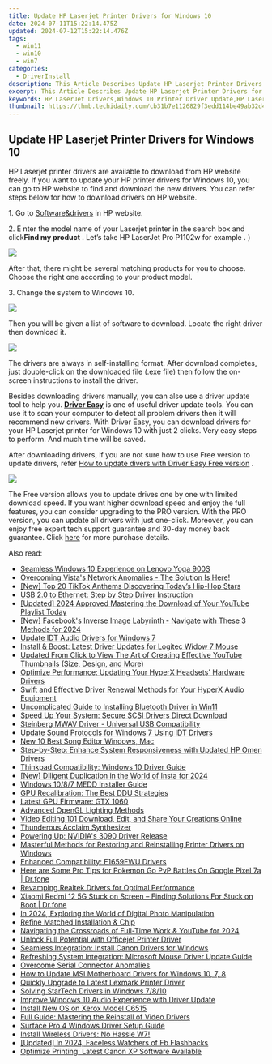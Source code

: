 ```yaml
---
title: Update HP Laserjet Printer Drivers for Windows 10
date: 2024-07-11T15:22:14.475Z
updated: 2024-07-12T15:22:14.476Z
tags:
  - win11
  - win10
  - win7
categories:
  - DriverInstall
description: This Article Describes Update HP Laserjet Printer Drivers for Windows 10
excerpt: This Article Describes Update HP Laserjet Printer Drivers for Windows 10
keywords: HP LaserJet Drivers,Windows 10 Printer Driver Update,HP Laserjet Printer Support,LaserJet 6025D Drivers for Windows,HP Printer Software Updates,HP Windows 10 Drivers Download,Latest HP Printer Updates
thumbnail: https://thmb.techidaily.com/cb31b7e1126829f3edd114be49ab32d4b537b8ce3f51566e9db65fcc77abbc00.jpg
---
```


## Update HP Laserjet Printer Drivers for Windows 10

 HP Laserjet printer drivers are available to download from HP website freely. If you want to update your HP printer drivers for Windows 10, you can go to HP website to find and download the new drivers. You can refer steps below for how to download drivers on HP website.
  
1\. Go to [Software&drivers](http://support.hp.com/sg-en/drivers)  in HP website.  
  
2\. E  nter the model name of your Laserjet printer in the search box and click**Find my product** . Let’s take HP LaserJet Pro P1102w for example .  )  
  
![](https://images.drivereasy.com/wp-content/uploads/2016/08/img_57b17ae03947e.png)

 After that, there might be several matching products for you to choose. Choose the right one according to your product model.  
  
 3\. Change the system to Windows 10\.
  
![](https://images.drivereasy.com/wp-content/uploads/2016/08/img_57b17b4737f93.jpg)

Then you will be given a list of software to download. Locate the right driver then download it.
  
 ![](https://images.drivereasy.com/wp-content/uploads/2016/08/img_57b17c6f00239.jpg)
  
 The drivers are always in self-installing format. After download completes, just double-click on the downloaded file (.exe file) then follow the on-screen instructions to install the driver.  
  
 Besides downloading drivers manually, you can also use a driver update tool to help you. **[Driver Easy](https://tools.techidaily.com/drivereasy/download/)**  is one of useful driver update tools. You can use it to scan your computer to detect all problem drivers then it will recommend new drivers. With Driver Easy, you can download drivers for your HP Laserjet printer for Windows 10 with just 2 clicks. Very easy steps to perform. And much time will be saved.
  
 After downloading drivers, if you are not sure how to use Free version to update drivers, refer [How to update divers with Driver Easy Free version](https://tools.techidaily.com/drivereasy/download/) .  
  
![](https://images.drivereasy.com/wp-content/uploads/2017/04/img_58feee36b67d4.png)
  
 The Free version allows you to update drives one by one with limited download speed. If you want higher download speed and enjoy the full features, you can consider upgrading to the PRO version. With the PRO version, you can update all drivers with just one-click. Moreover, you can enjoy free expert tech support guarantee and 30-day money back guarantee. Click [here](https://tools.techidaily.com/drivereasy/download/) for more purchase details.

<ins class="adsbygoogle"
     style="display:block"
     data-ad-format="autorelaxed"
     data-ad-client="ca-pub-7571918770474297"
     data-ad-slot="1223367746"></ins>



<ins class="adsbygoogle"
     style="display:block"
     data-ad-client="ca-pub-7571918770474297"
     data-ad-slot="8358498916"
     data-ad-format="auto"
     data-full-width-responsive="true"></ins>



<span class="atpl-alsoreadstyle">Also read:</span>
<div><ul>
<li><a href="https://driver-install.techidaily.com/seamless-windows-10-experience-on-lenovo-yoga-900s/"><u>Seamless Windows 10 Experience on Lenovo Yoga 900S</u></a></li>
<li><a href="https://driver-install.techidaily.com/overcoming-vistas-network-anomalies-the-solution-is-here/"><u>Overcoming Vista's Network Anomalies - The Solution Is Here!</u></a></li>
<li><a href="https://tiktok-videos.techidaily.com/new-top-20-tiktok-anthems-discovering-todays-hip-hop-stars/"><u>[New] Top 20 TikTok Anthems  Discovering Today’s Hip-Hop Stars</u></a></li>
<li><a href="https://driver-install.techidaily.com/usb-20-to-ethernet-step-by-step-driver-instruction/"><u>USB 2.0 to Ethernet: Step by Step Driver Instruction</u></a></li>
<li><a href="https://youtube-data.techidaily.com/40756388-updated-2024-approved-mastering-the-download-of-your-youtube-playlist-today/"><u>[Updated] 2024 Approved  Mastering the Download of Your YouTube Playlist Today</u></a></li>
<li><a href="https://facebook-video-content.techidaily.com/new-facebooks-inverse-image-labyrinth-navigate-with-these-3-methods-for-2024/"><u>[New] Facebook's Inverse Image Labyrinth - Navigate with These 3 Methods for 2024</u></a></li>
<li><a href="https://driver-install.techidaily.com/update-idt-audio-drivers-for-windows-7/"><u>Update IDT Audio Drivers for Windows 7</u></a></li>
<li><a href="https://driver-install.techidaily.com/install-and-boost-latest-driver-updates-for-logitec-widow-7-mouse/"><u>Install & Boost: Latest Driver Updates for Logitec Widow 7 Mouse</u></a></li>
<li><a href="https://ai-driven-video-production.techidaily.com/updated-from-click-to-view-the-art-of-creating-effective-youtube-thumbnails-size-design-and-more/"><u>Updated From Click to View The Art of Creating Effective YouTube Thumbnails (Size, Design, and More)</u></a></li>
<li><a href="https://driver-install.techidaily.com/optimize-performance-updating-your-hyperx-headsets-hardware-drivers/"><u>Optimize Performance: Updating Your HyperX Headsets' Hardware Drivers</u></a></li>
<li><a href="https://driver-install.techidaily.com/swift-and-effective-driver-renewal-methods-for-your-hyperx-audio-equipment/"><u>Swift and Effective Driver Renewal Methods for Your HyperX Audio Equipment</u></a></li>
<li><a href="https://driver-install.techidaily.com/uncomplicated-guide-to-installing-bluetooth-driver-in-win11/"><u>Uncomplicated Guide to Installing Bluetooth Driver in Win11</u></a></li>
<li><a href="https://driver-install.techidaily.com/speed-up-your-system-secure-scsi-drivers-direct-download/"><u>Speed Up Your System: Secure SCSI Drivers Direct Download</u></a></li>
<li><a href="https://driver-install.techidaily.com/steinberg-mwav-driver-universal-usb-compatibility/"><u>Steinberg MWAV Driver - Universal USB Compatibility</u></a></li>
<li><a href="https://driver-install.techidaily.com/update-sound-protocols-for-windows-7-using-idt-drivers/"><u>Update Sound Protocols for Windows 7 Using IDT Drivers</u></a></li>
<li><a href="https://sound-tweaking.techidaily.com/new-10-best-song-editor-windows-mac/"><u>New 10 Best Song Editor Windows, Mac</u></a></li>
<li><a href="https://driver-install.techidaily.com/step-by-step-enhance-system-responsiveness-with-updated-hp-omen-drivers/"><u>Step-by-Step: Enhance System Responsiveness with Updated HP Omen Drivers</u></a></li>
<li><a href="https://driver-install.techidaily.com/thinkpad-compatibility-windows-10-driver-guide/"><u>Thinkpad Compatibility: Windows 10 Driver Guide</u></a></li>
<li><a href="https://instagram-clips.techidaily.com/new-diligent-duplication-in-the-world-of-insta-for-2024/"><u>[New] Diligent Duplication in the World of Insta for 2024</u></a></li>
<li><a href="https://driver-install.techidaily.com/windows-1087-medd-installer-guide/"><u>Windows 10/8/7 MEDD Installer Guide</u></a></li>
<li><a href="https://driver-install.techidaily.com/gpu-recalibration-the-best-ddu-strategies/"><u>GPU Recalibration: The Best DDU Strategies</u></a></li>
<li><a href="https://driver-install.techidaily.com/latest-gpu-firmware-gtx-1060/"><u>Latest GPU Firmware: GTX 1060</u></a></li>
<li><a href="https://driver-install.techidaily.com/advanced-opengl-lighting-methods/"><u>Advanced OpenGL Lighting Methods</u></a></li>
<li><a href="https://ai-vdieo-software.techidaily.com/video-editing-101-download-edit-and-share-your-creations-online/"><u>Video Editing 101 Download, Edit, and Share Your Creations Online</u></a></li>
<li><a href="https://sound-tweaking.techidaily.com/thunderous-acclaim-synthesizer/"><u>Thunderous Acclaim Synthesizer</u></a></li>
<li><a href="https://driver-install.techidaily.com/powering-up-nvidias-3090-driver-release/"><u>Powering Up: NVIDIA's 3090 Driver Release</u></a></li>
<li><a href="https://driver-install.techidaily.com/masterful-methods-for-restoring-and-reinstalling-printer-drivers-on-windows/"><u>Masterful Methods for Restoring and Reinstalling Printer Drivers on Windows</u></a></li>
<li><a href="https://driver-install.techidaily.com/enhanced-compatibility-e1659fwu-drivers/"><u>Enhanced Compatibility: E1659FWU Drivers</u></a></li>
<li><a href="https://pokemon-go-android.techidaily.com/here-are-some-pro-tips-for-pokemon-go-pvp-battles-on-google-pixel-7a-drfone-by-drfone-virtual-android/"><u>Here are Some Pro Tips for Pokemon Go PvP Battles On Google Pixel 7a | Dr.fone</u></a></li>
<li><a href="https://driver-install.techidaily.com/revamping-realtek-drivers-for-optimal-performance/"><u>Revamping Realtek Drivers for Optimal Performance</u></a></li>
<li><a href="https://howto.techidaily.com/xiaomi-redmi-12-5g-stuck-on-screen-finding-solutions-for-stuck-on-boot-drfone-by-drfone-fix-android-problems-fix-android-problems/"><u>Xiaomi Redmi 12 5G Stuck on Screen – Finding Solutions For Stuck on Boot | Dr.fone</u></a></li>
<li><a href="https://some-knowledge.techidaily.com/in-2024-exploring-the-world-of-digital-photo-manipulation/"><u>In 2024, Exploring the World of Digital Photo Manipulation</u></a></li>
<li><a href="https://driver-install.techidaily.com/refine-matched-installation-and-chip/"><u>Refine Matched Installation & Chip</u></a></li>
<li><a href="https://youtube-help.techidaily.com/navigating-the-crossroads-of-full-time-work-and-youtube-for-2024/"><u>Navigating the Crossroads of Full-Time Work & YouTube for 2024</u></a></li>
<li><a href="https://driver-install.techidaily.com/unlock-full-potential-with-officejet-printer-driver/"><u>Unlock Full Potential with Officejet Printer Driver</u></a></li>
<li><a href="https://driver-install.techidaily.com/seamless-integration-install-canon-drivers-for-windows/"><u>Seamless Integration: Install Canon Drivers for Windows</u></a></li>
<li><a href="https://driver-install.techidaily.com/refreshing-system-integration-microsoft-mouse-driver-update-guide/"><u>Refreshing System Integration: Microsoft Mouse Driver Update Guide</u></a></li>
<li><a href="https://driver-install.techidaily.com/overcome-serial-connector-anomalies/"><u>Overcome Serial Connector Anomalies</u></a></li>
<li><a href="https://driver-install.techidaily.com/how-to-update-msi-motherboard-drivers-for-windows-10-7-8/"><u>How to Update MSI Motherboard Drivers for Windows 10, 7, 8</u></a></li>
<li><a href="https://driver-install.techidaily.com/quickly-upgrade-to-latest-lexmark-printer-driver/"><u>Quickly Upgrade to Latest Lexmark Printer Driver</u></a></li>
<li><a href="https://driver-install.techidaily.com/solving-startech-drivers-in-windows-7810/"><u>Solving StarTech Drivers in Windows 7/8/10</u></a></li>
<li><a href="https://driver-install.techidaily.com/improve-windows-10-audio-experience-with-driver-update/"><u>Improve Windows 10 Audio Experience with Driver Update</u></a></li>
<li><a href="https://driver-install.techidaily.com/install-new-os-on-xerox-model-c6515/"><u>Install New OS on Xerox Model C6515</u></a></li>
<li><a href="https://driver-install.techidaily.com/full-guide-mastering-the-reinstall-of-video-drivers/"><u>Full Guide: Mastering the Reinstall of Video Drivers</u></a></li>
<li><a href="https://driver-install.techidaily.com/surface-pro-4-windows-driver-setup-guide/"><u>Surface Pro 4 Windows Driver Setup Guide</u></a></li>
<li><a href="https://driver-install.techidaily.com/1720062822403-install-wireless-drivers-no-hassle-w7/"><u>Install Wireless Drivers: No Hassle W7!</u></a></li>
<li><a href="https://facebook-video-content.techidaily.com/updated-in-2024-faceless-watchers-of-fb-flashbacks/"><u>[Updated] In 2024, Faceless Watchers of Fb Flashbacks</u></a></li>
<li><a href="https://driver-install.techidaily.com/optimize-printing-latest-canon-xp-software-available/"><u>Optimize Printing: Latest Canon XP Software Available</u></a></li>
</ul></div>
